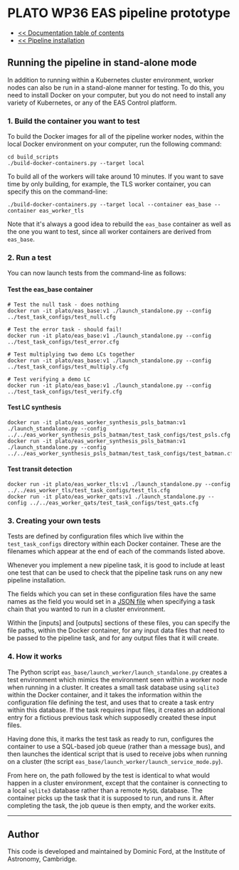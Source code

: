 # PLATO WP36 EAS pipeline prototype

* [<< Documentation table of contents](contents.md)
* [<< Pipeline installation](install.md)

## Running the pipeline in stand-alone mode

In addition to running within a Kubernetes cluster environment, worker nodes can also be run in a stand-alone manner for testing. To do this, you need to install Docker on your computer, but you do not need to install any variety of Kubernetes, or any of the EAS Control platform.

### 1. Build the container you want to test

To build the Docker images for all of the pipeline worker nodes, within the local Docker environment on your computer, run the following command:

```
cd build_scripts
./build-docker-containers.py --target local
```

To build all of the workers will take around 10 minutes. If you want to save time by only building, for example, the TLS worker container, you can specify this on the command-line:

```
./build-docker-containers.py --target local --container eas_base --container eas_worker_tls
```

Note that it's always a good idea to rebuild the `eas_base` container as well as the one you want to test, since all worker containers are derived from `eas_base`.

### 2. Run a test

You can now launch tests from the command-line as follows:

#### Test the eas_base container

```
# Test the null task - does nothing
docker run -it plato/eas_base:v1 ./launch_standalone.py --config ../test_task_configs/test_null.cfg

# Test the error task - should fail!
docker run -it plato/eas_base:v1 ./launch_standalone.py --config ../test_task_configs/test_error.cfg

# Test multiplying two demo LCs together
docker run -it plato/eas_base:v1 ./launch_standalone.py --config ../test_task_configs/test_multiply.cfg

# Test verifying a demo LC
docker run -it plato/eas_base:v1 ./launch_standalone.py --config ../test_task_configs/test_verify.cfg
```

#### Test LC synthesis

```
docker run -it plato/eas_worker_synthesis_psls_batman:v1 ./launch_standalone.py --config ../../eas_worker_synthesis_psls_batman/test_task_configs/test_psls.cfg
docker run -it plato/eas_worker_synthesis_psls_batman:v1 ./launch_standalone.py --config ../../eas_worker_synthesis_psls_batman/test_task_configs/test_batman.cfg
```

#### Test transit detection

```
docker run -it plato/eas_worker_tls:v1 ./launch_standalone.py --config ../../eas_worker_tls/test_task_configs/test_tls.cfg
docker run -it plato/eas_worker_qats:v1 ./launch_standalone.py --config ../../eas_worker_qats/test_task_configs/test_qats.cfg
```

### 3. Creating your own tests

Tests are defined by configuration files which live within the `test_task_configs` directory within each Docker container. These are the filenames which appear at the end of each of the commands listed above.

Whenever you implement a new pipeline task, it is good to include at least one test that can be used to check that the pipeline task runs on any new pipeline installation.

The fields which you can set in these configuration files have the same names as the field you would set in a [JSON file](task_chains.md) when specifying a task chain that you wanted to run in a cluster environment.

Within the [inputs] and [outputs] sections of these files, you can specify the file paths, within the Docker container, for any input data files that need to be passed to the pipeline task, and for any output files that it will create.

### 4. How it works

The Python script `eas_base/launch_worker/launch_standalone.py` creates a test environment which mimics the environment seen within a worker node when running in a cluster. It creates a small task database using `sqlite3` within the Docker container, and it takes the information within the configuration file defining the test, and uses that to create a task entry within this database. If the task requires input files, it creates an additional entry for a fictious previous task which supposedly created these input files.

Having done this, it marks the test task as ready to run, configures the container to use a SQL-based job queue (rather than a message bus), and then launches the identical script that is used to receive jobs when running on a cluster (the script `eas_base/launch_worker/launch_service_mode.py`).

From here on, the path followed by the test is identical to what would happen in a cluster environment, except that the container is connecting to a local `sqlite3` database rather than a remote `MySQL` database. The container picks up the task that it is supposed to run, and runs it. After completing the task, the job queue is then empty, and the worker exits.

---

## Author

This code is developed and maintained by Dominic Ford, at the Institute of Astronomy, Cambridge.
